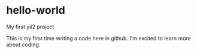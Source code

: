 # hello-world
My first yii2 project

This is my first time writing a code here in github.
I'm excited to learn more about coding.
